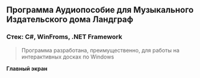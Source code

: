 ## Программа Аудиопособие для Музыкального Издательского дома Ландграф
### Стек: C#, WinFroms, .NET Framework

> Программа разработана, преимущественно, для работы на интерактивных досках по Windows

**Главный экран**

